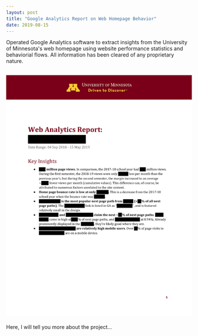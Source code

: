 ```yaml
---
layout: post
title: "Google Analytics Report on Web Homepage Behavior"
date: 2019-08-15
---
```


Operated Google Analytics software to extract insights from the University of Minnesota's web homepage using website performance statistics and behaviorial flows. All information has been cleared of any proprietary nature.

## <a href="/assets/lda-model-example.pdf" class="image fit"><img src="assets/web-analytics-report.pdf" alt="Web Analytics Report (PDF)"></a>

<p>Here, I will tell you more about the project...</p>

